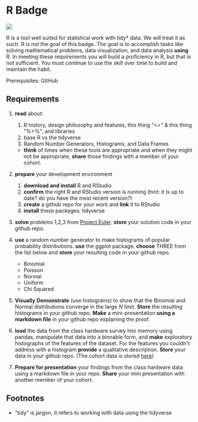 # R Badge
![](https://github.com/UVADS/orientation-technical/blob/main/content/images/rstudio-token.png)

R is a tool well suited for statistical work with tidy* data. We will treat it as such. R is not the goal of this badge. The goal is to accomplish tasks like solving mathematical problems, data visualization, and data analysis **using** R. In meeting these requirements you will build a proficiency in R, but that is not sufficient. You must continue to use the skill over time to build and maintain the habit.

Prerequisites: GitHub

## Requirements

1. **read** about:
    1. R history, design philosophy and features, this thing "<=" & this thing "%>%", and libraries
    1. base R vs the tidyverse
    2. Random Number Generators, Histograms, and Data Frames
    * **think** of times when these tools are appropriate and when they might not be appropriate, **share** those findings with a member of your cohort.


2. **prepare** your development environment
    1. **download and install** R and RStudio
    3. **confirm** the right R and RStudio version is running (hint: it is up to date? do you have the most recent version?)
    4. **create** a github repo for your work and **link** it to RStudio
    5. **install** these packages: tidyverse

3. **solve** problems 1,2,3 from [Project Euler](https://projecteuler.net/). **store** your solution code in your github repo.

4. **use** a random number generator to make histograms of popular probability distributions. **use** the ggplot package. **choose** THREE from the list below and **store** your resulting code in your github repo.
    * Binomial
    * Poisson
    * Normal
    * Uniform
    * Chi Squared

5. **Visually Demonstrate** (use histograms) to show that the Binomial and Normal distributions converge in the large *N* limit. **Store** the resulting histograms in your github repo. **Make** a mini-presentation **using a markdown file** in your github repo explaining the proof.

6. **load** the data from the class hardware survey into memory using pandas, manipulate that data into a binnable form, and **make** exploratory histographs of the features of the dataset. For the features you couldn't address with a histogram **provide** a qualitative description.  **Store** your data in your github repo. (The cohort data is stored [here](https://github.com/UVADS/orientation-technical/tree/main/content/dat))

7. **Prepare for presentation** your findings from the class hardware data using a markdown file in your repo. **Share** your mini presentation with another member of your cohort.





## Footnotes
* "tidy" is jargon, it refers to working with data using the tidyverse
